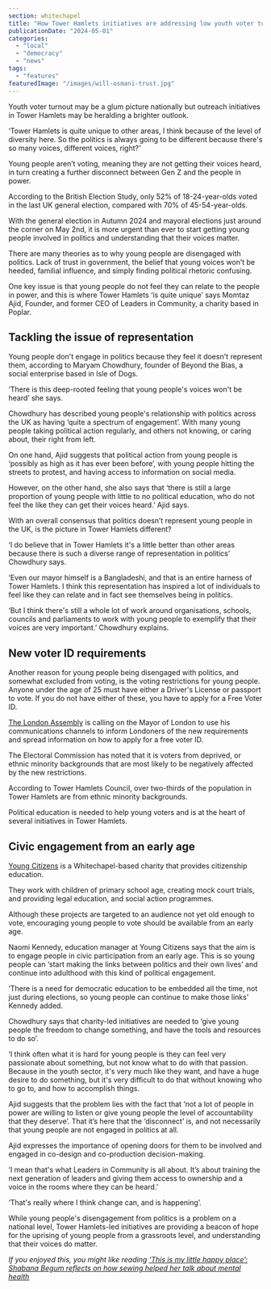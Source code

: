 ```yaml
---
section: whitechapel
title: "How Tower Hamlets initiatives are addressing low youth voter turnout ahead of the elections"
publicationDate: "2024-05-01"
categories: 
  - "local"
  - "democracy"
  - "news"
tags: 
  - "features"
featuredImage: "/images/will-osmani-trust.jpg"
---
```


Youth voter turnout may be a glum picture nationally but outreach initiatives in Tower Hamlets may be heralding a brighter outlook.

‘Tower Hamlets is quite unique to other areas, I think because of the level of diversity here. So the politics is always going to be different because there's so many voices, different voices, right?’

Young people aren’t voting, meaning they are not getting their voices heard, in turn creating a further disconnect between Gen Z and the people in power. 

According to the British Election Study, only 52% of 18-24-year-olds voted in the last UK general election, compared with 70% of 45-54-year-olds. 

With the general election in Autumn 2024 and mayoral elections just around the corner on May 2nd, it is more urgent than ever to start getting young people involved in politics and understanding that their voices matter. 

There are many theories as to why young people are disengaged with politics. Lack of trust in government, the belief that young voices won’t be heeded, familial influence, and simply finding political rhetoric confusing. 

One key issue is that young people do not feel they can relate to the people in power, and this is where Tower Hamlets ‘is quite unique’ says Momtaz Ajid, Founder, and former CEO of Leaders in Community, a charity based in Poplar. 

## Tackling the issue of representation

Young people don't engage in politics because they feel it doesn't represent them, according to Maryam Chowdhury, founder of Beyond the Bias, a social enterprise based in Isle of Dogs. 

‘There is this deep-rooted feeling that young people's voices won't be heard’ she says. 

Chowdhury has described young people's relationship with politics across the UK as having ‘quite a spectrum of engagement’. With many young people taking political action regularly, and others not knowing, or caring about, their right from left. 

On one hand, Ajid suggests that political action from young people is ‘possibly as high as it has ever been before’, with young people hitting the streets to protest, and having access to information on social media.

However, on the other hand, she also says that ‘there is still a large proportion of young people with little to no political education, who do not feel the like they can get their voices heard.’ Ajid says. 

With an overall consensus that politics doesn’t represent young people in the UK, is the picture in Tower Hamlets different? 

‘I do believe that in Tower Hamlets it's a little better than other areas because there is such a diverse range of representation in politics’ Chowdhury says. 

‘Even our mayor himself is a Bangladeshi, and that is an entire harness of Tower Hamlets. I think this representation has inspired a lot of individuals to feel like they can relate and in fact see themselves being in politics.

‘But I think there's still a whole lot of work around organisations, schools, councils and parliaments to work with young people to exemplify that their voices are very important.’ Chowdhury explains. 

## New voter ID requirements

Another reason for young people being disengaged with politics, and somewhat excluded from voting, is the voting restrictions for young people. Anyone under the age of 25 must have either a Driver's License or passport to vote. If you do not have either of these, you have to apply for a Free Voter ID. 

[The London Assembly](https://www.london.gov.uk/who-we-are/what-london-assembly-does/london-assembly-press-releases/concerns-over-photo-id-requirement-london-voters) is calling on the Mayor of London to use his communications channels to inform Londoners of the new requirements and spread information on how to apply for a free voter ID. 

The Electoral Commission has noted that it is voters from deprived, or ethnic minority backgrounds that are most likely to be negatively affected by the new restrictions. 

According to Tower Hamlets Council, over two-thirds of the population in Tower Hamlets are from ethnic minority backgrounds. 

Political education is needed to help young voters and is at the heart of several initiatives in Tower Hamlets. 

## Civic engagement from an early age 

[Young Citizens](https://www.youngcitizens.org/programmes/bring-about-change/) is a Whitechapel-based charity that provides citizenship education. 

They work with children of primary school age, creating mock court trials, and providing legal education, and social action programmes. 

Although these projects are targeted to an audience not yet old enough to vote, encouraging young people to vote should be available from an early age. 

Naomi Kennedy, education manager at Young Citizens says that the aim is to engage people in civic participation from an early age. This is so young people can ‘start making the links between politics and their own lives’ and continue into adulthood with this kind of political engagement. 

‘There is a need for democratic education to be embedded all the time, not just during elections, so young people can continue to make those links’ Kennedy added. 

Chowdhury says that charity-led initiatives are needed to ‘give young people the freedom to change something, and have the tools and resources to do so’. 

‘I think often what it is hard for young people is they can feel very passionate about something, but not know what to do with that passion. Because in the youth sector, it's very much like they want, and have a huge desire to do something, but it's very difficult to do that without knowing who to go to, and how to accomplish things.

Ajid suggests that the problem lies with the fact that ‘not a lot of people in power are willing to listen or give young people the level of accountability that they deserve’. That it’s here that the ‘disconnect’ is, and not necessarily that young people are not engaged in politics at all. 

Ajid expresses the importance of opening doors for them to be involved and engaged in co-design and co-production decision-making. 

‘I mean that's what Leaders in Community is all about. It’s about training the next generation of leaders and giving them access to ownership and a voice in the rooms where they can be heard.’

‘That's really where I think change can, and is happening’. 

While young people's disengagement from politics is a problem on a national level, Tower Hamlets-led initiatives are providing a beacon of hope for the uprising of young people from a grassroots level, and understanding that their voices do matter. 

_If you enjoyed this, you might like reading_ [_‘This is my little happy place’: Shabana Begum reflects on how sewing helped her talk about mental health_](https://whitechapellondon.co.uk/working-well-trust-sew-support-mental-health/)
